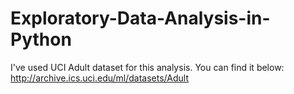 # Exploratory-Data-Analysis-in-Python

I've used UCI Adult dataset for this analysis. You can find it below:
http://archive.ics.uci.edu/ml/datasets/Adult
